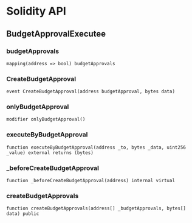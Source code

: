 # Solidity API

## BudgetApprovalExecutee

### budgetApprovals

```solidity
mapping(address => bool) budgetApprovals
```

### CreateBudgetApproval

```solidity
event CreateBudgetApproval(address budgetApproval, bytes data)
```

### onlyBudgetApproval

```solidity
modifier onlyBudgetApproval()
```

### executeByBudgetApproval

```solidity
function executeByBudgetApproval(address _to, bytes _data, uint256 _value) external returns (bytes)
```

### _beforeCreateBudgetApproval

```solidity
function _beforeCreateBudgetApproval(address) internal virtual
```

### createBudgetApprovals

```solidity
function createBudgetApprovals(address[] _budgetApprovals, bytes[] data) public
```

